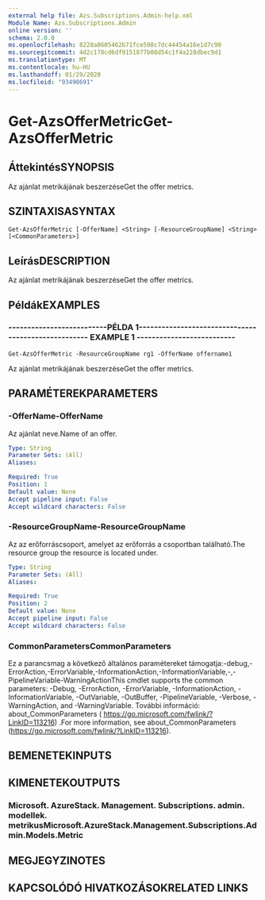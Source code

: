 ```yaml
---
external help file: Azs.Subscriptions.Admin-help.xml
Module Name: Azs.Subscriptions.Admin
online version: ''
schema: 2.0.0
ms.openlocfilehash: 8228a8605462b71fce598c7dc44454a16e1d7c90
ms.sourcegitcommit: 4d2c178cd6df9151877b08d54c1f4a228dbec9d1
ms.translationtype: MT
ms.contentlocale: hu-HU
ms.lasthandoff: 01/29/2020
ms.locfileid: "93490691"
---
```

# <span data-ttu-id="e4c9d-101">Get-AzsOfferMetric</span><span class="sxs-lookup"><span data-stu-id="e4c9d-101">Get-AzsOfferMetric</span></span>

## <span data-ttu-id="e4c9d-102">Áttekintés</span><span class="sxs-lookup"><span data-stu-id="e4c9d-102">SYNOPSIS</span></span>
<span data-ttu-id="e4c9d-103">Az ajánlat metrikájának beszerzése</span><span class="sxs-lookup"><span data-stu-id="e4c9d-103">Get the offer metrics.</span></span>

## <span data-ttu-id="e4c9d-104">SZINTAXISA</span><span class="sxs-lookup"><span data-stu-id="e4c9d-104">SYNTAX</span></span>

```
Get-AzsOfferMetric [-OfferName] <String> [-ResourceGroupName] <String> [<CommonParameters>]
```

## <span data-ttu-id="e4c9d-105">Leírás</span><span class="sxs-lookup"><span data-stu-id="e4c9d-105">DESCRIPTION</span></span>
<span data-ttu-id="e4c9d-106">Az ajánlat metrikájának beszerzése</span><span class="sxs-lookup"><span data-stu-id="e4c9d-106">Get the offer metrics.</span></span>

## <span data-ttu-id="e4c9d-107">Példák</span><span class="sxs-lookup"><span data-stu-id="e4c9d-107">EXAMPLES</span></span>

### <span data-ttu-id="e4c9d-108">--------------------------PÉLDA 1--------------------------</span><span class="sxs-lookup"><span data-stu-id="e4c9d-108">-------------------------- EXAMPLE 1 --------------------------</span></span>
```
Get-AzsOfferMetric -ResourceGroupName rg1 -OfferName offername1
```

<span data-ttu-id="e4c9d-109">Az ajánlat metrikájának beszerzése</span><span class="sxs-lookup"><span data-stu-id="e4c9d-109">Get the offer metrics.</span></span>

## <span data-ttu-id="e4c9d-110">PARAMÉTEREK</span><span class="sxs-lookup"><span data-stu-id="e4c9d-110">PARAMETERS</span></span>

### <span data-ttu-id="e4c9d-111">-OfferName</span><span class="sxs-lookup"><span data-stu-id="e4c9d-111">-OfferName</span></span>
<span data-ttu-id="e4c9d-112">Az ajánlat neve.</span><span class="sxs-lookup"><span data-stu-id="e4c9d-112">Name of an offer.</span></span>

```yaml
Type: String
Parameter Sets: (All)
Aliases: 

Required: True
Position: 1
Default value: None
Accept pipeline input: False
Accept wildcard characters: False
```

### <span data-ttu-id="e4c9d-113">-ResourceGroupName</span><span class="sxs-lookup"><span data-stu-id="e4c9d-113">-ResourceGroupName</span></span>
<span data-ttu-id="e4c9d-114">Az az erőforráscsoport, amelyet az erőforrás a csoportban található.</span><span class="sxs-lookup"><span data-stu-id="e4c9d-114">The resource group the resource is located under.</span></span>

```yaml
Type: String
Parameter Sets: (All)
Aliases: 

Required: True
Position: 2
Default value: None
Accept pipeline input: False
Accept wildcard characters: False
```

### <span data-ttu-id="e4c9d-115">CommonParameters</span><span class="sxs-lookup"><span data-stu-id="e4c9d-115">CommonParameters</span></span>
<span data-ttu-id="e4c9d-116">Ez a parancsmag a következő általános paramétereket támogatja:-debug,-ErrorAction,-ErrorVariable,-InformationAction,-InformationVariable,-,-PipelineVariable-WarningAction</span><span class="sxs-lookup"><span data-stu-id="e4c9d-116">This cmdlet supports the common parameters: -Debug, -ErrorAction, -ErrorVariable, -InformationAction, -InformationVariable, -OutVariable, -OutBuffer, -PipelineVariable, -Verbose, -WarningAction, and -WarningVariable.</span></span> <span data-ttu-id="e4c9d-117">További információ: about_CommonParameters ( https://go.microsoft.com/fwlink/?LinkID=113216) .</span><span class="sxs-lookup"><span data-stu-id="e4c9d-117">For more information, see about_CommonParameters (https://go.microsoft.com/fwlink/?LinkID=113216).</span></span>

## <span data-ttu-id="e4c9d-118">BEMENETEK</span><span class="sxs-lookup"><span data-stu-id="e4c9d-118">INPUTS</span></span>

## <span data-ttu-id="e4c9d-119">KIMENETEK</span><span class="sxs-lookup"><span data-stu-id="e4c9d-119">OUTPUTS</span></span>

### <span data-ttu-id="e4c9d-120">Microsoft. AzureStack. Management. Subscriptions. admin. modellek. metrikus</span><span class="sxs-lookup"><span data-stu-id="e4c9d-120">Microsoft.AzureStack.Management.Subscriptions.Admin.Models.Metric</span></span>

## <span data-ttu-id="e4c9d-121">MEGJEGYZI</span><span class="sxs-lookup"><span data-stu-id="e4c9d-121">NOTES</span></span>

## <span data-ttu-id="e4c9d-122">KAPCSOLÓDÓ HIVATKOZÁSOK</span><span class="sxs-lookup"><span data-stu-id="e4c9d-122">RELATED LINKS</span></span>

